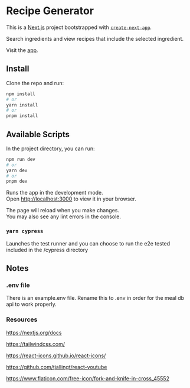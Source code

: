 # Recipe Generator

This is a [Next.js](https://nextjs.org/) project bootstrapped with [`create-next-app`](https://github.com/vercel/next.js/tree/canary/packages/create-next-app).

Search ingredients and view recipes that include the selected ingredient.

Visit the [app](https://recipe-generator-ten.vercel.app/).

## Install

Clone the repo and run:

```bash
npm install
# or
yarn install
# or
pnpm install
```

## Available Scripts

In the project directory, you can run:

```bash
npm run dev
# or
yarn dev
# or
pnpm dev
```

Runs the app in the development mode.\
Open [http://localhost:3000](http://localhost:3000) to view it in your browser.

The page will reload when you make changes.\
You may also see any lint errors in the console.

### `yarn cypress`

Launches the test runner and you can choose to run the e2e tested included in the /cypress directory

## Notes

### .env file
There is an example.env file. Rename this to .env in order for the meal db api to work properly.

### Resources

https://nextjs.org/docs

https://tailwindcss.com/

https://react-icons.github.io/react-icons/

https://github.com/tjallingt/react-youtube

https://www.flaticon.com/free-icon/fork-and-knife-in-cross_45552
